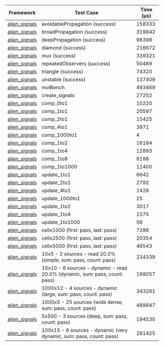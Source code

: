 | Framework | Test Case | Time (μs) |
| --- | --- | --- |
| [alien_signals](https://github.com/medz/alien-signals-dart) | avoidablePropagation (success) | 158333 |
| [alien_signals](https://github.com/medz/alien-signals-dart) | broadPropagation (success) | 319842 |
| [alien_signals](https://github.com/medz/alien-signals-dart) | deepPropagation (success) | 96398 |
| [alien_signals](https://github.com/medz/alien-signals-dart) | diamond (success) | 216672 |
| [alien_signals](https://github.com/medz/alien-signals-dart) | mux (success) | 339321 |
| [alien_signals](https://github.com/medz/alien-signals-dart) | repeatedObservers (success) | 50489 |
| [alien_signals](https://github.com/medz/alien-signals-dart) | triangle (success) | 74320 |
| [alien_signals](https://github.com/medz/alien-signals-dart) | unstable (success) | 137409 |
| [alien_signals](https://github.com/medz/alien-signals-dart) | molBench | 493469 |
| [alien_signals](https://github.com/medz/alien-signals-dart) | create_signals | 27252 |
| [alien_signals](https://github.com/medz/alien-signals-dart) | comp_0to1 | 10220 |
| [alien_signals](https://github.com/medz/alien-signals-dart) | comp_1to1 | 20597 |
| [alien_signals](https://github.com/medz/alien-signals-dart) | comp_2to1 | 15425 |
| [alien_signals](https://github.com/medz/alien-signals-dart) | comp_4to1 | 3971 |
| [alien_signals](https://github.com/medz/alien-signals-dart) | comp_1000to1 | 4 |
| [alien_signals](https://github.com/medz/alien-signals-dart) | comp_1to2 | 16184 |
| [alien_signals](https://github.com/medz/alien-signals-dart) | comp_1to4 | 12893 |
| [alien_signals](https://github.com/medz/alien-signals-dart) | comp_1to8 | 8188 |
| [alien_signals](https://github.com/medz/alien-signals-dart) | comp_1to1000 | 11400 |
| [alien_signals](https://github.com/medz/alien-signals-dart) | update_1to1 | 6642 |
| [alien_signals](https://github.com/medz/alien-signals-dart) | update_2to1 | 2792 |
| [alien_signals](https://github.com/medz/alien-signals-dart) | update_4to1 | 1428 |
| [alien_signals](https://github.com/medz/alien-signals-dart) | update_1000to1 | 25 |
| [alien_signals](https://github.com/medz/alien-signals-dart) | update_1to2 | 3017 |
| [alien_signals](https://github.com/medz/alien-signals-dart) | update_1to4 | 1575 |
| [alien_signals](https://github.com/medz/alien-signals-dart) | update_1to1000 | 56 |
| [alien_signals](https://github.com/medz/alien-signals-dart) | cellx1000 (first: pass, last: pass) | 7286 |
| [alien_signals](https://github.com/medz/alien-signals-dart) | cellx2500 (first: pass, last: pass) | 20354 |
| [alien_signals](https://github.com/medz/alien-signals-dart) | cellx5000 (first: pass, last: pass) | 49543 |
| [alien_signals](https://github.com/medz/alien-signals-dart) | 10x5 - 2 sources - read 20.0% (simple, sum: pass, count: pass) | 234339 |
| [alien_signals](https://github.com/medz/alien-signals-dart) | 10x10 - 6 sources - dynamic - read 20.0% (dynamic, sum: pass, count: pass) | 188057 |
| [alien_signals](https://github.com/medz/alien-signals-dart) | 1000x12 - 4 sources - dynamic (large, sum: pass, count: pass) | 343261 |
| [alien_signals](https://github.com/medz/alien-signals-dart) | 1000x5 - 25 sources (wide dense, sum: pass, count: pass) | 489847 |
| [alien_signals](https://github.com/medz/alien-signals-dart) | 5x500 - 3 sources (deep, sum: pass, count: pass) | 194530 |
| [alien_signals](https://github.com/medz/alien-signals-dart) | 100x15 - 6 sources - dynamic (very dynamic, sum: pass, count: pass) | 281425 |

